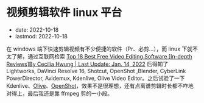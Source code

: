 # 视频剪辑软件 linux 平台
- date: 2022-10-18
- lastmod: 2022-10-18

在 windows 端下快速剪辑视频有不少便捷的软件（Pr、必剪...），而 linux 下就不太了解，通过互联网检索 [Top 18 Best Free Video Editing Software [In-depth Reviews]By Cecilia Hwung | Last Update: Jan. 14, 2022](https://www.videoproc.com/video-editor/free-video-editors-software-review.htm) 后得知了 Lightworks, DaVinci Resolve 16, Shotcut, OpenShot ,Blender, CyberLink PowerDirector, Avidemux, Kdenlive, Olive Video Editor。之后试验了一下 Kdenlive、[Olive](https://olivevideoeditor.org/index.php)、[OpenShot](https://www.openshot.org/)，效果不是很理想，还有点离谱剪辑时长都不咋地对得上，最后我还是靠 ffmpeg 剪的一小段。


